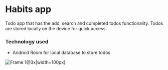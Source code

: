 # Habits app
Todo app that has the add, search and completed todos functionality.
Todos are stored locally on the device for quick access. 


### Technology used
- Android Room for local database to store todos


![Frame 1@3x](https://user-images.githubusercontent.com/13452864/114364213-390ede80-9b8a-11eb-8bc6-d3651110a4b0.png)|width=100px}
